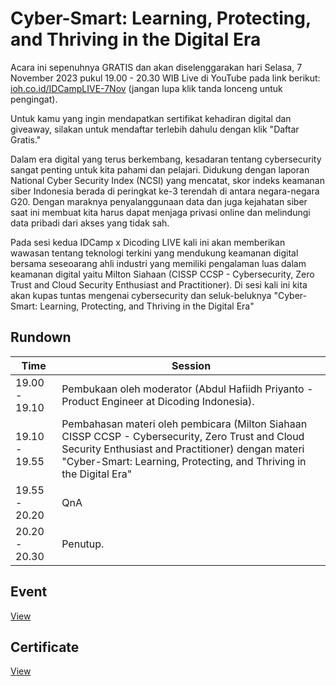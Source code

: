 # Cyber-Smart: Learning, Protecting, and Thriving in the Digital Era
Acara ini sepenuhnya GRATIS dan akan diselenggarakan hari Selasa, 7 November 2023 pukul 19.00 - 20.30 WIB Live di YouTube pada link berikut: [ioh.co.id/IDCampLIVE-7Nov](https://youtube.com/live/L3Kmbhr2oDA) (jangan lupa klik tanda lonceng untuk pengingat).

Untuk kamu yang ingin mendapatkan sertifikat kehadiran digital dan giveaway, silakan untuk mendaftar terlebih dahulu dengan klik "Daftar Gratis."

Dalam era digital yang terus berkembang, kesadaran tentang cybersecurity sangat penting untuk kita pahami dan pelajari. Didukung dengan laporan National Cyber Security Index (NCSI) yang mencatat, skor indeks keamanan siber Indonesia berada di peringkat ke-3 terendah di antara negara-negara G20. Dengan maraknya penyalanggunaan data dan juga kejahatan siber saat ini membuat kita harus dapat menjaga privasi online dan melindungi data pribadi dari akses yang tidak sah.

Pada sesi kedua IDCamp x Dicoding LIVE kali ini akan memberikan wawasan tentang teknologi terkini yang mendukung keamanan digital bersama seseoarang ahli industri yang memiliki pengalaman luas dalam keamanan digital  yaitu Milton Siahaan (CISSP CCSP - Cybersecurity, Zero Trust and Cloud Security Enthusiast and Practitioner). Di sesi kali ini kita akan kupas tuntas mengenai cybersecurity dan seluk-beluknya "Cyber-Smart: Learning, Protecting, and Thriving in the Digital Era"

## Rundown

| Time          | Session                                                                                                                                                                                                                    |
| ------------- | -------------------------------------------------------------------------------------------------------------------------------------------------------------------------------------------------------------------------- |
| 19.00 - 19.10 | Pembukaan oleh moderator (Abdul Hafiidh Priyanto - Product Engineer at Dicoding Indonesia).                                                                                                                                |
| 19.10 - 19.55 | Pembahasan materi oleh pembicara (Milton Siahaan CISSP CCSP - Cybersecurity, Zero Trust and Cloud Security Enthusiast and Practitioner) dengan materi "Cyber-Smart: Learning, Protecting, and Thriving in the Digital Era" |
| 19.55 - 20.20 | QnA                                                                                                                                                                                                                        |
| 20.20 - 20.30 | Penutup.

## Event
[View](https://www.dicoding.com/events/5980)

## Certificate
[View](/certificate/certificate.pdf)
